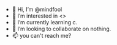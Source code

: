 - 👋 Hi, I’m @mindfool
- 👀 I’m interested in <>
- 🌱 I’m currently learning c.
- 💞️ I’m looking to collaborate on nothing.
- 📫 you can't reach me?

<!---
mindfool/mindfool is a ✨ special ✨ repository because its `README.md` (this file) appears on your GitHub profile.
You can click the Preview link to take a look at your changes.
--->
